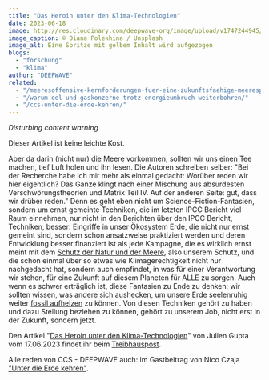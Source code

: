 ```yaml
---
title: "Das Heroin unter den Klima-Technologien"
date: 2023-06-18
image: http://res.cloudinary.com/deepwave-org/image/upload/v1747244945/deepwave.org/diana-polekhina-ZBstHWt9vLc-unsplash-scaled.jpg
image_caption: © Diana Polekhina / Unsplash
image_alt: Eine Spritze mit gelbem Inhalt wird aufgezogen
blogs: 
  - "forschung"
  - "klima"
author: "DEEPWAVE"
related: 
  - "/meeresoffensive-kernforderungen-fuer-eine-zukunftsfaehige-meerespolitik/"
  - "/warum-oel-und-gaskonzerne-trotz-energieumbruch-weiterbohren/"
  - "/ccs-unter-die-erde-kehren/"
---
```


_Disturbing content warning_

Dieser Artikel ist keine leichte Kost.

Aber da darin (nicht nur) die Meere vorkommen, sollten wir uns einen Tee machen, tief Luft holen und ihn lesen. Die Autoren schreiben selber: "Bei der Recherche habe ich mir mehr als einmal gedacht: Worüber reden wir hier eigentlich? Das Ganze klingt nach einer Mischung aus absurdesten Verschwörungstheorien und Matrix Teil IV. Auf der anderen Seite: gut, dass wir drüber reden." Denn es geht eben nicht um Science-Fiction-Fantasien, sondern um ernst gemeinte Techniken, die im letzten IPCC Bericht viel Raum einnehmen, nur nicht in den Berichten über den IPCC Bericht, Techniken, besser: Eingriffe in unser Ökosystem Erde, die nicht nur ernst gemeint sind, sondern schon ansatzweise praktiziert werden und deren Entwicklung besser finanziert ist als jede Kampagne, die es wirklich ernst meint mit dem [Schutz der Natur und der Meere](https://www.deepwave.org/meeresoffensive-kernforderungen-fuer-eine-zukunftsfaehige-meerespolitik/), also unserem Schutz, und die schon einmal über so etwas wie Klimagerechtigkeit nicht nur nachgedacht hat, sondern auch empfindet, in was für einer Verantwortung wir stehen, für eine Zukunft auf diesem Planeten für ALLE zu sorgen. Auch wenn es schwer erträglich ist, diese Fantasien zu Ende zu denken: wir sollten wissen, was andere sich aushecken, um unsere Erde seelenruhig weiter [fossil aufheizen](https://www.deepwave.org/warum-oel-und-gaskonzerne-trotz-energieumbruch-weiterbohren/) zu können. Von diesen Techniken gehört zu haben und dazu Stellung beziehen zu können, gehört zu unserem Job, nicht erst in der Zukunft, sondern jetzt.

Den Artikel "[Das Heroin unter den Klima-Technologien](https://steadyhq.com/de/treibhauspost/posts/ec5d725b-105a-41c3-9c30-2a511d249ea1)" von Julien Gupta vom 17.06.2023 findet ihr beim [Treibhauspost](https://steadyhq.com/de/treibhauspost/about).

Alle reden von CCS - DEEPWAVE auch: im Gastbeitrag von Nico Czaja ["Unter die Erde kehren"](https://www.deepwave.org/ccs-unter-die-erde-kehren/).
